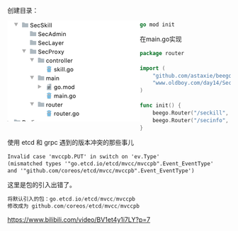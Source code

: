 创建目录：

<img src="Golang秒杀.assets/image-20201026221755111.png" alt="image-20201026221755111" style="zoom:50%;float:left;" />



~~~go
go mod init
~~~

在main.go实现

~~~go
package router

import (
	"github.com/astaxie/beego"
	"www.oldboy.com/day14/SecSkill/SecProxy/controller"
)

func init() {
	beego.Router("/seckill", &controller.SkillController{}, "*:SecKill")
	beego.Router("/secinfo", &controller.SkillController{}, "*:SecInfo")
}

~~~





使用 etcd 和 grpc 遇到的版本冲突的那些事儿

```
Invalid case 'mvccpb.PUT' in switch on 'ev.Type' 
(mismatched types '"go.etcd.io/etcd/mvcc/mvccpb".Event_EventType' 
and '"github.com/coreos/etcd/mvcc/mvccpb".Event_EventType')
```

这里是包的引入出错了。

~~~go
将默认引入的包：go.etcd.io/etcd/mvcc/mvccpb
修改成为 github.com/coreos/etcd/mvcc/mvccpb
~~~





https://www.bilibili.com/video/BV1et4y1i7LY?p=7









